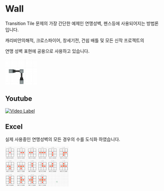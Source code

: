 # Wall

Transition Tile 문제의 가장 간단한 예제인 연맹성벽, 펜스등에 사용되어지는 방법론 입니다.

캐리비안의해적, 크로스파이어, 창세기전, 건쉽 배틀 및 모든 신작 프로젝트의 

연맹 성벽 표현에 공용으로 사용하고 있습니다.

<img src="./WALL_0110.PNG" width="20%" height="20%"></img>

## Youtube

[![Video Label](https://img.youtube.com/vi/N5AcXsusSOc/0.jpg)](https://youtu.be/N5AcXsusSOc)

## Excel

실제 사용중인 연맹성벽의 모든 경우의 수를 도식화 하였습니다.

<img src="./WALL_TOTAL.PNG" width="40%" height="40%"></img>
